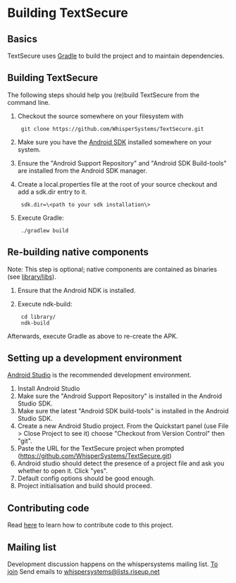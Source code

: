 Building TextSecure
===================

Basics
------

TextSecure uses [Gradle](http://gradle.org) to build the project and to maintain
dependencies.

Building TextSecure
-------------------

The following steps should help you (re)build TextSecure from the command line.

1. Checkout the source somewhere on your filesystem with 

        git clone https://github.com/WhisperSystems/TextSecure.git

2. Make sure you have the [Android SDK](https://developer.android.com/sdk/index.html) installed somewhere on your system.
3. Ensure the "Android Support Repository" and "Android SDK Build-tools" are installed from the Android SDK manager.
4. Create a local.properties file at the root of your source checkout and add a sdk.dir entry to it.

        sdk.dir=\<path to your sdk installation\>

5. Execute Gradle:

        ./gradlew build

Re-building native components
-----------------------------

Note: This step is optional; native components are contained as binaries (see [library/libs](library/libs)).

1. Ensure that the Android NDK is installed.

2. Execute ndk-build:

        cd library/
        ndk-build

Afterwards, execute Gradle as above to re-create the APK.

Setting up a development environment
------------------------------------

[Android Studio](https://developer.android.com/sdk/installing/studio.html) is the recommended development environment.

1. Install Android Studio
2. Make sure the "Android Support Repository" is installed in the Android Studio SDK.
3. Make sure the latest "Android SDK build-tools" is installed in the Android Studio SDK.
4. Create a new Android Studio project. From the Quickstart panel (use File > Close Project to see it) choose "Checkout from Version Control" then "git".
5. Paste the URL for the TextSecure project when prompted (https://github.com/WhisperSystems/TextSecure.git)
6. Android studio should detect the presence of a project file and ask you whether to open it. Click "yes".
7. Default config options should be good enough.
8. Project initialisation and build should proceed.

Contributing code
-----------------

Read [here](CONTRIBUTING.md#code) to learn how to contribute code to this project.

Mailing list
------------

Development discussion happens on the whispersystems mailing list.
[To join](https://lists.riseup.net/www/info/whispersystems)
Send emails to whispersystems@lists.riseup.net
